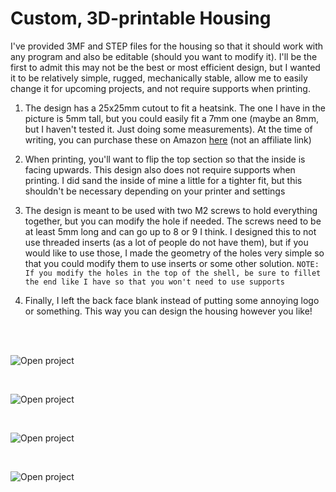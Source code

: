 # Custom, 3D-printable Housing

I've provided 3MF and STEP files for the housing so that it should work with any program and also be editable (should you want to modify it). I'll be the first to admit this may not be the best or most efficient design, but I wanted it to be relatively simple, rugged, mechanically stable, allow me to easily change it for upcoming projects, and not require supports when printing.

1) The design has a 25x25mm cutout to fit a heatsink. The one I have in the picture is 5mm tall, but you could easily fit a 7mm one (maybe an 8mm, but I haven't tested it. Just doing some measurements). At the time of writing, you can purchase these on Amazon [here](https://www.amazon.com/dp/B08HLY7BKR?psc=1&ref=ppx_yo2ov_dt_b_product_details) (not an affiliate link)

1) When printing, you'll want to flip the top section so that the inside is facing upwards. This design also does not require supports when printing. I did sand the inside of mine a little for a tighter fit, but this shouldn't be necessary depending on your printer and settings

1) The design is meant to be used with two M2 screws to hold everything together, but you can modify the hole if needed. The screws need to be at least 5mm long and can go up to 8 or 9 I think. I designed this to not use threaded inserts (as a lot of people do not have them), but if you would like to use those, I made the geometry of the holes very simple so that you could modify them to use inserts or some other solution. `NOTE: If you modify the holes in the top of the shell, be sure to fillet the end like I have so that you won't need to use supports`

1) Finally, I left the back face blank instead of putting some annoying logo or something. This way you can design the housing however you like!

<br><br>

![Open project](https://github.com/MasonStooksbury/Open-Source-N64-Expansion-Pak/blob/main/pictures/shell_front.jpg?raw=true)

<br>

![Open project](https://github.com/MasonStooksbury/Open-Source-N64-Expansion-Pak/blob/main/pictures/shell_back.jpg?raw=true)

<br>

![Open project](https://github.com/MasonStooksbury/Open-Source-N64-Expansion-Pak/blob/main/pictures/shell_open_1.jpg?raw=true)

<br>

![Open project](https://github.com/MasonStooksbury/Open-Source-N64-Expansion-Pak/blob/main/pictures/shell_open_2.jpg?raw=true)
